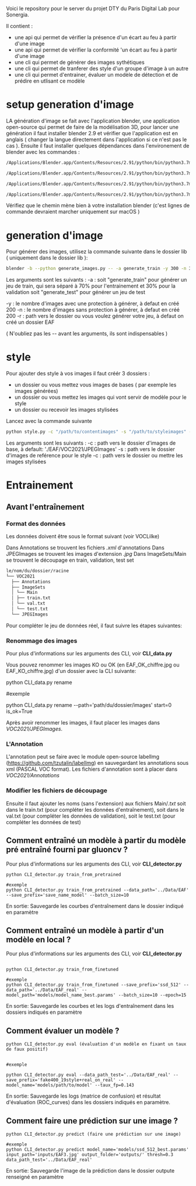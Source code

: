 Voici le repository pour le server du projet DTY du Paris Digital Lab pour Sonergia.

Il contient :

- une api qui permet de vérifier la présence d'un écart au feu à partir d'une image
- une api qui permet de vérifier la conformité 'un écart au feu à partir d'une image
- une cli qui permet de générer des images sythétiques
- une cli qui permet de tranferer des style d'un groupe d'image à un autre
- une cli qui permet d'entrainer, évaluer un modèle de détection et de prédire en utlisant ce modèle

# setup generation d'image

LA génération d'image se fait avec l'application blender, une application open-source qui permet de faire de la modélisation 3D, pour lancer une génération il faut installer blender 2.9 et vérifier que l'application est en anglais ( changer la langue directement dans l'application si ce n'est pas le cas ).
Ensuite il faut installer quelques dépendances dans l'environement de blender avec les commandes :

```bash
/Applications/Blender.app/Contents/Resources/2.91/python/bin/python3.7m -m ensurepip

/Applications/Blender.app/Contents/Resources/2.91/python/bin/python3.7m -m pip install -U pip

/Applications/Blender.app/Contents/Resources/2.91/python/bin/python3.7m -m pip install lxml

/Applications/Blender.app/Contents/Resources/2.91/python/bin/python3.7m -m pip install opencv-python
```

Vérifiez que le chemin mène bien à votre installation blender (c'est lignes de commande devraient marcher uniquement sur macOS )

# generation d'image

Pour générer des images, utilisez la commande suivante dans le dossier lib ( uniquement dans le dossier lib ):

```bash
blender -b --python generate_images.py -- -a generate_train -y 300 -n 300
```

Les arguments sont les suivants :
-a :
soit "generate_train" pour générer un jeu de train, qui sera séparé à 70% pour l'entrainement et 30% pour la validation
soit "generate_test" pour générer un jeu de test

-y : le nombre d'images avec une protection à générer, à defaut en créé 200
-n : le nombre d'images sans protection à générer, à defaut en créé 200
-r : path vers le dossier ou vous voulez générer votre jeu, à defaut on créé un dossier EAF

( N'oubliez pas les -- avant les arguments, ils sont indispensables )

# style

Pour ajouter des style à vos images il faut créér 3 dossiers :

- un dossier ou vous mettez vous images de bases ( par exemple les images générées)
- un dossier ou vous mettez les images qui vont servir de modèle pour le style
- un dossier ou recevoir les images stylisées

Lancez avec la commande suivante

```bash
python style.py -c "/path/to/contentimages" -s "/path/to/styleimages" -o "/path/to/output"
```

Les arguments sont les suivants :
-c : path vers le dossier d'images de base, à default: './EAF/VOC2021/JPEGImages'
-s : path vers le dossier d'images de reférence pour le style
-c : path vers le dossier ou mettre les images stylisées



# Entrainement
## Avant l'entraînement
### Format des données

Les données doivent être sous le format suivant (voir VOCLilke)

Dans Annotations se trouvent les fichiers *.xml* d'annotations
Dans JPEGImages se trouvent les images d'extension *.jpg*
Dans ImageSets/Main se trouvent le découpage en train, validation, test set

```bash
le/nom/du/dossier/racine
└── VOC2021
  ├── Annotations
  ├── ImageSets
  │ └── Main
  │ ├── train.txt
  │ └── val.txt
  │ └── test.txt
  └── JPEGImages
```
Pour compléter le jeu de données réel, il faut suivre les étapes suivantes:

### Renommage des images

Pour plus d'informations sur les arguments des CLI, voir **CLI_data.py**

Vous pouvez renommer les images KO ou OK (en EAF_OK_chiffre.jpg ou EAF_KO_chiffre.jpg) d'un dossier avec la CLI suivante:

python CLI_data.py rename 

#exemple 

python CLI_data.py rename --path='path/du/dossier/images' start=0 is_ok=True

Après avoir renommer les images, il faut placer les images dans *VOC2021/JPEGImages*.

### L'Annotation

L'annotation peut se faire avec le module open-source labelImg (https://github.com/tzutalin/labelImg) en sauvegardant les annotations sous xml (PASCAL VOC format).
Les fichiers d'annotation sont à placer dans *VOC2021/Annotations*

### Modifier les fichiers de découpage

Ensuite il faut ajouter les noms (sans l'extension) aux fichiers Main/*.txt* soit dans le train.txt (pour compléter les données d'entraînement), soit dans le val.txt (pour compléter les données de validation), soit le test.txt (pour compléter les données de test)

## Comment entraîné un modèle à partir du modèle pré entraîné fourni par gluoncv ?

Pour plus d'informations sur les arguments des CLI, voir **CLI_detector.py**

```
python CLI_detector.py train_from_pretrained

#exemple
python CLI_detector.py train_from_pretrained --data_path='../Data/EAF' --save_prefix='save_name_model' --batch_size=10

```

En sortie:
Sauvegarde les courbes d'entraînement dans le dossier indiqué en paramètre

## Comment entraîné un modèle à partir d'un modèle en local ?

Pour plus d'informations sur les arguments des CLI, voir **CLI_detector.py**

```

python CLI_detector.py train_from_finetuned 

#exemple 
python CLI_detector.py train_from_finetuned --save_prefix='ssd_512' --data_path='../Data/EAF_real' --model_path='models/model_name_best.params' --batch_size=10 --epoch=15

```

En sortie:
Sauvegarde les courbes et les logs d'entraînement dans les dossiers indiqués en paramètre

## Comment évaluer un modèle ?

```
python CLI_detector.py eval (évaluation d'un modèle en fixant un taux de faux positif)


#exemple

python CLI_detector.py eval --data_path_test='../Data/EAF_real' --save_prefix='fake400_19style+real_on_real' --model_name='models/path/to/model' --taux_fp=0.143
```

En sortie:
Sauvegarde les logs (matrice de confusion) et résultat d'évaluation (ROC_curves) dans les dossiers indiqués en paramètre.
## Comment faire une prédiction sur une image ?


```
python CLI_detector.py predict (faire une prédiction sur une image)

#exemple
python CLI_detector.py predict model_name='models/ssd_512_best.params' input_path='inputs/EAF3.jpg' output_folder='outputs/' thresh=0.3 data_path_test='../Data/EAF_real'

```

En sortie:
Sauvegarde l'image de la prédiction dans le dossier outpute renseigné en paramètre